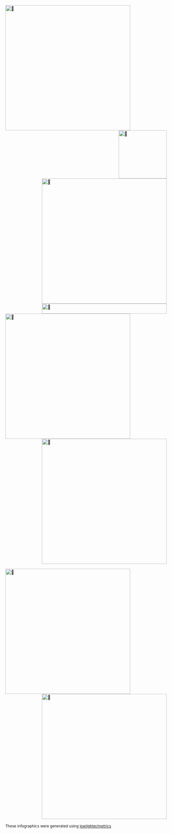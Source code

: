 

[<img align="left" width="390" alt="🦑" src="https://gist.githubusercontent.com/lowlighter/3c6eaedf50273adfb7a510822672f570/raw/general.svg">](#)
[<img align="right" width="150" alt="🦑" src="https://count.getloli.com/get/@:lowlighter?theme=rule34">](https://www.youtube.com/watch?v=PqXPW0oBKgg)
[<img align="right" width="390" alt="🦑" src="https://gist.githubusercontent.com/lowlighter/3c6eaedf50273adfb7a510822672f570/raw/medias.svg?p">](#)
[<img align="right" width="390" height="31" alt="🦑" src="https://gist.githubusercontent.com/lowlighter/3c6eaedf50273adfb7a510822672f570/raw/placeholder.svg">](#)

[<img align="left" width="390" alt="🦑" src="https://gist.githubusercontent.com/lowlighter/3c6eaedf50273adfb7a510822672f570/raw/sponsors.svg">](https://github.com/sponsors/lowlighter)
[<img align="right" width="390" alt="🦑" src="https://gist.githubusercontent.com/lowlighter/3c6eaedf50273adfb7a510822672f570/raw/achievements.svg">](#)

[<img width="100%" height="1" alt="🦑" src="https://gist.githubusercontent.com/lowlighter/3c6eaedf50273adfb7a510822672f570/raw/placeholder.svg">](#)

[<img align="left" width="390" alt="🦑" src="https://gist.githubusercontent.com/lowlighter/3c6eaedf50273adfb7a510822672f570/raw/splatoon.svg">](#)
[<img align="right" width="390" alt="🦑" src="https://user-images.githubusercontent.com/22963968/190084456-0e077445-abae-4355-8061-5f0830a48d6e.png">](#)

[<img width="100%" height="1" alt="🦑" src="https://gist.githubusercontent.com/lowlighter/3c6eaedf50273adfb7a510822672f570/raw/placeholder.svg">](#)

<sub>These infographics were generated using [lowlighter/metrics](https://github.com/lowlighter/metrics)</sub>

<!-- Until that day: https://user-images.githubusercontent.com/22963968/159836902-a7553777-f1e2-49ed-90fc-9721322b3f44.png -->
<!-- The betrayer: https://user-images.githubusercontent.com/22963968/155458995-e4c24fff-d667-48cd-a1ce-1f66cd233a14.png -->
<!-- The world ender: https://user-images.githubusercontent.com/22963968/130322172-4e4996cd-eb3d-4013-9fc2-47e573413310.png -->
<!-- Farewell Miura: https://user-images.githubusercontent.com/22963968/119890439-1ff29f00-bf38-11eb-8515-d0a9c3c8a6b6.png -->
<!-- First steps with JavaScript: https://user-images.githubusercontent.com/22963968/114021347-e3c48b80-9870-11eb-8bc8-998bf39b4d0d.png -->





